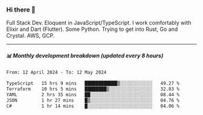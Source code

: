 ### Hi there 👋

Full Stack Dev. Eloquent in JavaScript/TypeScript. I work comfortably with Elixir and Dart (Flutter). Some Python. Trying to get into Rust, Go and Crystal. AWS, GCP.

***

##### 📊 Monthly development breakdown (updated every 8 hours)

<!--START_SECTION:waka-->

```txt
From: 12 April 2024 - To: 12 May 2024

TypeScript   15 hrs 9 mins   ████████████▒░░░░░░░░░░░░   49.27 %
Terraform    10 hrs 5 mins   ████████▒░░░░░░░░░░░░░░░░   32.83 %
YAML         2 hrs 35 mins   ██░░░░░░░░░░░░░░░░░░░░░░░   08.44 %
JSON         1 hr 27 mins    █▒░░░░░░░░░░░░░░░░░░░░░░░   04.76 %
C#           1 hr 14 mins    █░░░░░░░░░░░░░░░░░░░░░░░░   04.06 %
```

<!--END_SECTION:waka-->
